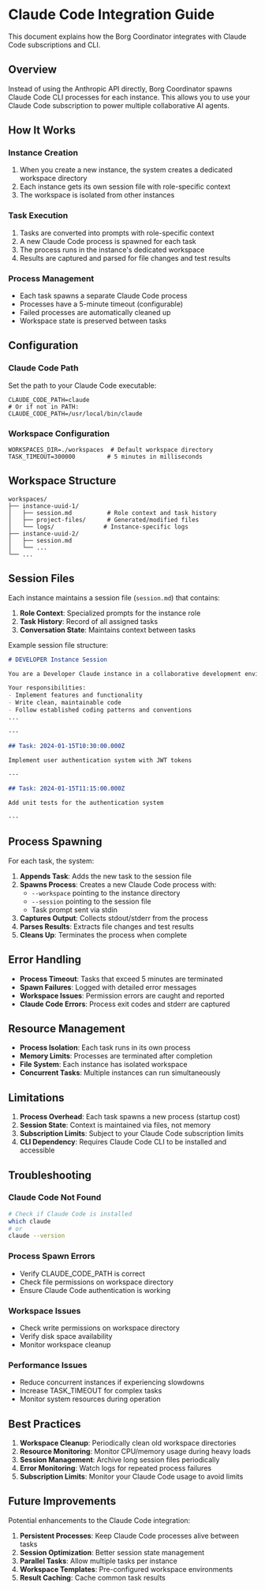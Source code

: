 # Claude Code Integration Guide

This document explains how the Borg Coordinator integrates with Claude Code subscriptions and CLI.

## Overview

Instead of using the Anthropic API directly, Borg Coordinator spawns Claude Code CLI processes for each instance. This allows you to use your Claude Code subscription to power multiple collaborative AI agents.

## How It Works

### Instance Creation
1. When you create a new instance, the system creates a dedicated workspace directory
2. Each instance gets its own session file with role-specific context
3. The workspace is isolated from other instances

### Task Execution
1. Tasks are converted into prompts with role-specific context
2. A new Claude Code process is spawned for each task
3. The process runs in the instance's dedicated workspace
4. Results are captured and parsed for file changes and test results

### Process Management
- Each task spawns a separate Claude Code process
- Processes have a 5-minute timeout (configurable)
- Failed processes are automatically cleaned up
- Workspace state is preserved between tasks

## Configuration

### Claude Code Path
Set the path to your Claude Code executable:

```env
CLAUDE_CODE_PATH=claude
# Or if not in PATH:
CLAUDE_CODE_PATH=/usr/local/bin/claude
```

### Workspace Configuration
```env
WORKSPACES_DIR=./workspaces  # Default workspace directory
TASK_TIMEOUT=300000         # 5 minutes in milliseconds
```

## Workspace Structure

```
workspaces/
├── instance-uuid-1/
│   ├── session.md          # Role context and task history
│   ├── project-files/      # Generated/modified files
│   └── logs/              # Instance-specific logs
├── instance-uuid-2/
│   ├── session.md
│   └── ...
└── ...
```

## Session Files

Each instance maintains a session file (`session.md`) that contains:

1. **Role Context**: Specialized prompts for the instance role
2. **Task History**: Record of all assigned tasks
3. **Conversation State**: Maintains context between tasks

Example session file structure:
```markdown
# DEVELOPER Instance Session

You are a Developer Claude instance in a collaborative development environment.

Your responsibilities:
- Implement features and functionality
- Write clean, maintainable code
- Follow established coding patterns and conventions
...

---

## Task: 2024-01-15T10:30:00.000Z

Implement user authentication system with JWT tokens

---

## Task: 2024-01-15T11:15:00.000Z

Add unit tests for the authentication system

---
```

## Process Spawning

For each task, the system:

1. **Appends Task**: Adds the new task to the session file
2. **Spawns Process**: Creates a new Claude Code process with:
   - `--workspace` pointing to the instance directory
   - `--session` pointing to the session file
   - Task prompt sent via stdin
3. **Captures Output**: Collects stdout/stderr from the process
4. **Parses Results**: Extracts file changes and test results
5. **Cleans Up**: Terminates the process when complete

## Error Handling

- **Process Timeout**: Tasks that exceed 5 minutes are terminated
- **Spawn Failures**: Logged with detailed error messages
- **Workspace Issues**: Permission errors are caught and reported
- **Claude Code Errors**: Process exit codes and stderr are captured

## Resource Management

- **Process Isolation**: Each task runs in its own process
- **Memory Limits**: Processes are terminated after completion
- **File System**: Each instance has isolated workspace
- **Concurrent Tasks**: Multiple instances can run simultaneously

## Limitations

1. **Process Overhead**: Each task spawns a new process (startup cost)
2. **Session State**: Context is maintained via files, not memory
3. **Subscription Limits**: Subject to your Claude Code subscription limits
4. **CLI Dependency**: Requires Claude Code CLI to be installed and accessible

## Troubleshooting

### Claude Code Not Found
```bash
# Check if Claude Code is installed
which claude
# or
claude --version
```

### Process Spawn Errors
- Verify CLAUDE_CODE_PATH is correct
- Check file permissions on workspace directory
- Ensure Claude Code authentication is working

### Workspace Issues
- Check write permissions on workspace directory
- Verify disk space availability
- Monitor workspace cleanup

### Performance Issues
- Reduce concurrent instances if experiencing slowdowns
- Increase TASK_TIMEOUT for complex tasks
- Monitor system resources during operation

## Best Practices

1. **Workspace Cleanup**: Periodically clean old workspace directories
2. **Resource Monitoring**: Monitor CPU/memory usage during heavy loads
3. **Session Management**: Archive long session files periodically
4. **Error Monitoring**: Watch logs for repeated process failures
5. **Subscription Limits**: Monitor your Claude Code usage to avoid limits

## Future Improvements

Potential enhancements to the Claude Code integration:

1. **Persistent Processes**: Keep Claude Code processes alive between tasks
2. **Session Optimization**: Better session state management
3. **Parallel Tasks**: Allow multiple tasks per instance
4. **Workspace Templates**: Pre-configured workspace environments
5. **Result Caching**: Cache common task results